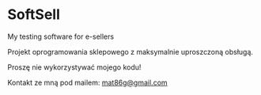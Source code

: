 # SoftSell
My testing software for e-sellers

Projekt oprogramowania sklepowego z maksymalnie uproszczoną obsługą.

Proszę nie wykorzystywać mojego kodu!

Kontakt ze mną pod mailem: mat86g@gmail.com
